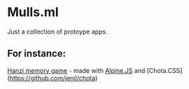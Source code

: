 # Mulls.ml

Just a collection of protoype apps.

## For instance:

[Hanzi memory game](https://mulls.ml/hanzi) - made with [Alpine.JS](https://github.com/alpinejs/alpine) and [Chota.CSS] (https://github.com/jenil/chota)

